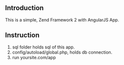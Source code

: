 Introduction
------------
This is a simple, Zend Framework 2 with AngularJS App.

Instruction
------------

1. sql folder holds sql of this app.
2. config/autoload/global.php, holds db connection.
3. run yoursite.com/app
